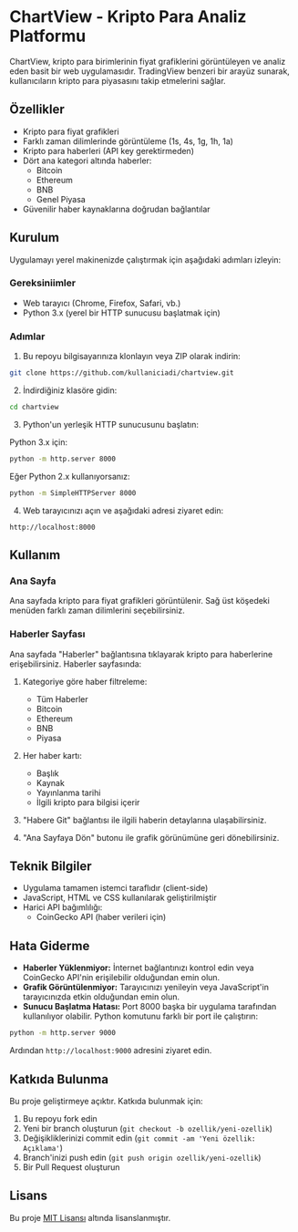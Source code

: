 # ChartView - Kripto Para Analiz Platformu

ChartView, kripto para birimlerinin fiyat grafiklerini görüntüleyen ve analiz eden basit bir web uygulamasıdır. TradingView benzeri bir arayüz sunarak, kullanıcıların kripto para piyasasını takip etmelerini sağlar.

## Özellikler

- Kripto para fiyat grafikleri
- Farklı zaman dilimlerinde görüntüleme (1s, 4s, 1g, 1h, 1a)
- Kripto para haberleri (API key gerektirmeden)
- Dört ana kategori altında haberler:
  - Bitcoin
  - Ethereum
  - BNB
  - Genel Piyasa
- Güvenilir haber kaynaklarına doğrudan bağlantılar

## Kurulum

Uygulamayı yerel makinenizde çalıştırmak için aşağıdaki adımları izleyin:

### Gereksiniimler

- Web tarayıcı (Chrome, Firefox, Safari, vb.)
- Python 3.x (yerel bir HTTP sunucusu başlatmak için)

### Adımlar

1. Bu repoyu bilgisayarınıza klonlayın veya ZIP olarak indirin:

```bash
git clone https://github.com/kullaniciadi/chartview.git
```

2. İndirdiğiniz klasöre gidin:

```bash
cd chartview
```

3. Python'un yerleşik HTTP sunucusunu başlatın:

Python 3.x için:
```bash
python -m http.server 8000
```

Eğer Python 2.x kullanıyorsanız:
```bash
python -m SimpleHTTPServer 8000
```

4. Web tarayıcınızı açın ve aşağıdaki adresi ziyaret edin:

```
http://localhost:8000
```

## Kullanım

### Ana Sayfa

Ana sayfada kripto para fiyat grafikleri görüntülenir. Sağ üst köşedeki menüden farklı zaman dilimlerini seçebilirsiniz.

### Haberler Sayfası

Ana sayfada "Haberler" bağlantısına tıklayarak kripto para haberlerine erişebilirsiniz. Haberler sayfasında:

1. Kategoriye göre haber filtreleme:
   - Tüm Haberler
   - Bitcoin
   - Ethereum
   - BNB
   - Piyasa

2. Her haber kartı:
   - Başlık
   - Kaynak
   - Yayınlanma tarihi
   - İlgili kripto para bilgisi içerir

3. "Habere Git" bağlantısı ile ilgili haberin detaylarına ulaşabilirsiniz.

4. "Ana Sayfaya Dön" butonu ile grafik görünümüne geri dönebilirsiniz.

## Teknik Bilgiler

- Uygulama tamamen istemci taraflıdır (client-side)
- JavaScript, HTML ve CSS kullanılarak geliştirilmiştir
- Harici API bağımlılığı:
  - CoinGecko API (haber verileri için)

## Hata Giderme

- **Haberler Yüklenmiyor:** İnternet bağlantınızı kontrol edin veya CoinGecko API'nin erişilebilir olduğundan emin olun.
- **Grafik Görüntülenmiyor:** Tarayıcınızı yenileyin veya JavaScript'in tarayıcınızda etkin olduğundan emin olun.
- **Sunucu Başlatma Hatası:** Port 8000 başka bir uygulama tarafından kullanılıyor olabilir. Python komutunu farklı bir port ile çalıştırın:

```bash
python -m http.server 9000
```

Ardından `http://localhost:9000` adresini ziyaret edin.

## Katkıda Bulunma

Bu proje geliştirmeye açıktır. Katkıda bulunmak için:

1. Bu repoyu fork edin
2. Yeni bir branch oluşturun (`git checkout -b ozellik/yeni-ozellik`)
3. Değişikliklerinizi commit edin (`git commit -am 'Yeni özellik: Açıklama'`)
4. Branch'inizi push edin (`git push origin ozellik/yeni-ozellik`)
5. Bir Pull Request oluşturun

## Lisans

Bu proje [MIT Lisansı](LICENSE) altında lisanslanmıştır. 